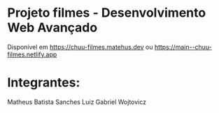 # Projeto filmes - Desenvolvimento Web Avançado

Disponível em https://chuu-filmes.matehus.dev ou https://main--chuu-filmes.netlify.app

# Integrantes:

Matheus Batista Sanches
Luiz Gabriel Wojtovicz